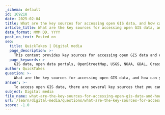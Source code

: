 ```yaml
---
_schema: default
id: 169218
date: 2025-02-04
title: What are the key sources for accessing open GIS data, and how can you import this data into your project?
article_title: What are the key sources for accessing open GIS data, and how can you import this data into your project?
date_format: MMM DD, YYYY
post_on_text: Posted on
seo:
  title: QuickTakes | Digital media
  page_description: >-
    This content provides key sources for accessing open GIS data and outlines the steps for importing this data into projects using tools like Grasshopper and Rhino.
  page_keywords: >-
    GIS data, open data portals, OpenStreetMap, USGS, NOAA, GDAL, Grasshopper, Rhino, shapefiles, GeoJSON, KML, importing GIS data, spatial data, environmental data
author: QuickTakes
question: >-
    What are the key sources for accessing open GIS data, and how can you import this data into your project?
answer: >-
    To access open GIS data, there are several key sources that you can utilize. Here are some of the most prominent ones:\n\n1. **Government Open Data Portals**: Many cities and countries maintain open data portals where they publish various datasets, including GIS data. For example, the City of Vancouver has an open data portal that provides access to a wide range of spatial and quantitative data.\n\n2. **National and Regional GIS Databases**: Organizations such as the U.S. Geological Survey (USGS) and the National Oceanic and Atmospheric Administration (NOAA) provide extensive GIS datasets related to topography, hydrology, and environmental data.\n\n3. **OpenStreetMap (OSM)**: This is a collaborative mapping project that provides free geographic data and mapping to anyone who wants to use it. OSM data can be accessed through various APIs and tools.\n\n4. **Geospatial Data Abstraction Library (GDAL)**: GDAL is an open-source library for reading and writing raster and vector geospatial data formats. It can be used to access a variety of GIS data sources.\n\n5. **Academic and Research Institutions**: Many universities and research organizations publish GIS datasets for public use, often related to specific studies or projects.\n\n6. **Non-Governmental Organizations (NGOs)**: Various NGOs provide access to GIS data, especially related to environmental and social issues.\n\n### Importing GIS Data into Your Project\n\nOnce you have identified the GIS data you want to use, you can import it into your project using the following steps, particularly in the context of Grasshopper and Rhino:\n\n1. **Download the Data**: Access the open data portal or source, and download the GIS data in a compatible format (e.g., shapefiles, GeoJSON, KML).\n\n2. **Install Necessary Plugins**: If you are using Grasshopper, you may need to install specific plugins to facilitate the import of GIS data. For instance, the "at it" plugin from food4rhino.com is designed for this purpose. Follow these steps:\n   - Download the plugin.\n   - Unblock the file if necessary (especially on Windows).\n   - Install the plugin by placing it in the appropriate Grasshopper components folder.\n\n3. **Import the Data**: Use the Grasshopper interface to import the GIS data. This typically involves:\n   - Using the appropriate component from the installed plugin to load the data.\n   - Connecting the data to other components in Grasshopper to manipulate or visualize it.\n\n4. **Organize the Data**: Once imported, you can organize the GIS data into layers within Grasshopper, allowing for better management and visualization of different data types (e.g., building footprints, contour lines).\n\n5. **Utilize Metadata**: Pay attention to the metadata associated with the GIS data, as it provides important information about the data's source, accuracy, and intended use.\n\nBy following these steps, you can effectively access and import open GIS data into your projects, enhancing your ability to create detailed and accurate site models.
subject: Digital media
file_name: what-are-the-key-sources-for-accessing-open-gis-data-and-how-can-you-import-this-data-into-your-project.md
url: /learn/digital-media/questions/what-are-the-key-sources-for-accessing-open-gis-data-and-how-can-you-import-this-data-into-your-project
score: -1.0
---
```


&nbsp;